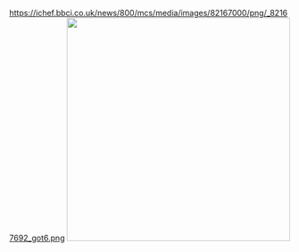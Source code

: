 
 https://ichef.bbci.co.uk/news/800/mcs/media/images/82167000/png/_82167692_got6.png 
 <img src="https://ichef.bbci.co.uk/news/800/mcs/media/images/82167000/png/_82167692_got6.png"   width="400"/>